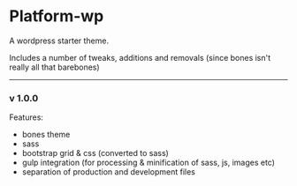 # Platform-wp

A wordpress starter theme.

Includes a number of tweaks, additions and removals (since bones isn't really all that barebones)

---

### v 1.0.0

Features:

* bones theme
* sass
* bootstrap grid & css (converted to sass)
* gulp integration (for processing & minification of sass, js, images etc)
* separation of production and development files